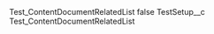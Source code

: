 <?xml version="1.0" encoding="UTF-8"?>
<CustomMetadata xmlns="http://soap.sforce.com/2006/04/metadata" xmlns:xsi="http://www.w3.org/2001/XMLSchema-instance" xmlns:xsd="http://www.w3.org/2001/XMLSchema">
    <label>Test_ContentDocumentRelatedList</label>
    <protected>false</protected>
    <values>
        <field>TestSetup__c</field>
        <value xsi:type="xsd:string">Test_ContentDocumentRelatedList</value>
    </values>
</CustomMetadata>
